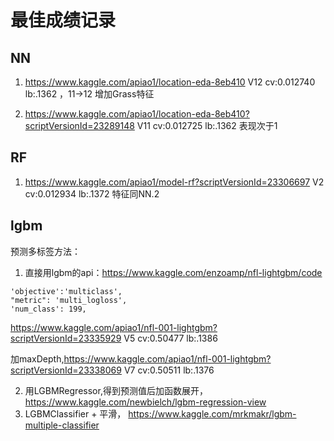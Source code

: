 # 最佳成绩记录
## NN
1. https://www.kaggle.com/apiao1/location-eda-8eb410 
   V12 cv:0.012740 lb:.1362 ，11->12 增加Grass特征
   
1. https://www.kaggle.com/apiao1/location-eda-8eb410?scriptVersionId=23289148 
   V11 cv:0.012725 lb:.1362 表现次于1
   
## RF
1. https://www.kaggle.com/apiao1/model-rf?scriptVersionId=23306697
   V2 cv:0.012934 lb:.1372 特征同NN.2
   
## lgbm 
预测多标签方法：
1. 直接用lgbm的api：https://www.kaggle.com/enzoamp/nfl-lightgbm/code
```         
'objective':'multiclass',
"metric": 'multi_logloss',
'num_class': 199,
```
https://www.kaggle.com/apiao1/nfl-001-lightgbm?scriptVersionId=23335929
V5 cv:0.50477 lb:.1386

加maxDepth,https://www.kaggle.com/apiao1/nfl-001-lightgbm?scriptVersionId=23338069
V7 cv:0.50511 lb:.1376

2. 用LGBMRegressor,得到预测值后加函数展开， https://www.kaggle.com/newbielch/lgbm-regression-view
3. LGBMClassifier + 平滑， https://www.kaggle.com/mrkmakr/lgbm-multiple-classifier